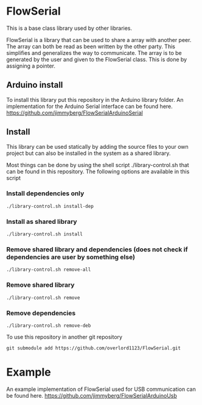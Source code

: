 # FlowSerial
This is a base class library used by other libraries.

FlowSerial is a library that can be used to share a array with another peer. The array can both be read as been written by the other party. This simplifies and generalizes the way to communicate.
The array is to be generated by the user and given to the FlowSerial class. This is done by assigning a pointer.

## Arduino install
To install this library put this repository in the Arduino library folder. An implementation for the Arduino Serial interface can be found here. https://github.com/jimmyberg/FlowSerialArduinoSerial

## Install
This library can be used statically by adding the source files to your own project but can also be installed in the system as a shared library. 

Most things can be done by using the shell script ./library-control.sh that can be found in this repository. The following options are available in this script

### Install dependencies only
```
./library-control.sh install-dep
```

### Install as shared library
```
./library-control.sh install
```

### Remove shared library and dependencies (does not check if dependencies are user by something else)
```
./library-control.sh remove-all
```

### Remove shared library
```
./library-control.sh remove
```

### Remove dependencies
```
./library-control.sh remove-deb
```
To use this repository in another git repository
```
git submodule add https://github.com/overlord1123/FlowSerial.git
```
# Example
An example implementation of FlowSerial used for USB communication can be found here.
https://github.com/jimmyberg/FlowSerialArduinoUsb
